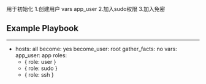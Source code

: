 用于初始化
1.创建用户 vars app_user
2.加入sudo权限
3.加入免密






## Example Playbook


---
- hosts: all
  become: yes
  become_user: root
  gather_facts: no
  vars:
    app_user: app
  roles:
    - { role: user }
    - { role: sudo }
    - { role: ssh }